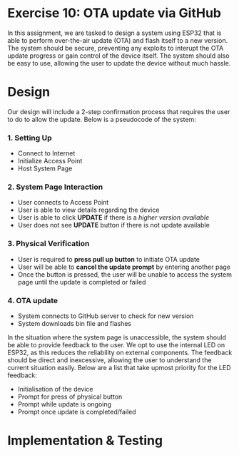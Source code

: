 Exercise 10: OTA update via GitHub
===

In this assignment, we are tasked to design a system using ESP32 that is able to perform over-the-air update (OTA) and flash itself to a new version. The system should be secure, preventing any exploits to interupt the OTA update progress or gain control of the device itself. The system should also be easy to use, allowing the user to update the device without much hassle.

# Design

Our design will include a 2-step confirmation process that requires the user to do to allow the update. Below is a pseudocode of the system:

### 1. Setting Up
- Connect to Internet
- Initialize Access Point
- Host System Page
### 2. System Page Interaction
- User connects to Access Point
- User is able to view details regarding the device
- User is able to click **UPDATE** if there is a *higher version available*
- User does not see **UPDATE** button if there is not update available
### 3. Physical Verification
- User is required to **press pull up button** to initiate OTA update
- User will be able to **cancel the update prompt** by entering another page
- Once the button is pressed, the user will be unable to access the system page until the update is completed or failed
### 4. OTA update
- System connects to GitHub server to check for new version
- System downloads bin file and flashes

In the situation where the system page is unaccessible, the system should be able to provide feedback to the user. We opt to use the internal LED on ESP32, as this reduces the reliability on external components. The feedback should be direct and inexcessive, allowing the user to understand the current situation easily. Below are a list that take upmost priority for the LED feedback:

- Initialisation of the device
- Prompt for press of physical button
- Prompt while update is ongoing
- Prompt once update is completed/failed

# Implementation & Testing
